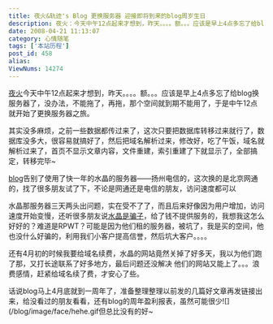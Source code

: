 ```yaml
---
title: 夜火&轨迹's Blog 更换服务器 迎接即将到来的blog周岁生日
description: 夜火：今天中午12点起来才想到，昨天。。。。额。。。应该是早上4点多忘了给blog换服务器了，没办法，不能拖了，再拖，那个空间就到期不能用了，于是中午12点就开始了更换服务器之旅。
date: 2008-04-21 11:13:07
category: 心情随笔
tags: ['本站历程']
post_id: 458
alias:
ViewNums: 14274
---
```


[夜火](/blog/)今天中午12点起来才想到，昨天。。。。额。。。应该是早上4点多忘了给blog换服务器了，没办法，不能拖了，再拖，那个空间就到期不能用了，于是中午12点就开始了更换服务器之旅。

其实没多麻烦，之前一些数据都传过来了，这次只要把数据库转移过来就行了，数据库没多大，很容易就搞好了，然后把域名解析过来，修改好，吃了午饭，域名就解析过来了，首页不显示文章内容，文件重建，索引重建了下就显示了，全部搞定，转移完毕~

[blog](/blog/)告别了使用了快一年的水晶的服务器——扬州电信的，这次换的是北京网通的，找了很多朋友试了下，不论是网通还是电信的朋友，访问速度都可以

水晶那服务器三天两头出问题，实在受不了了，而且后来好像因为用户增加，访问速度开始变慢，还听很多朋友说[水晶是骗子](http://www.rwxl.com/)，给了钱不提供服务的，我想我这怎么好好的？难道是RPWT？可能是因为他们租的服务器，被坑了，我是买的空间，他也没什么好骗的，利用我们小客户提高信誉，然后坑大客户。。。。

还有4月初的时候我要给域名续费，水晶的网站竟然关掉了好多天，我以为他们跑了那，又打长途联系了好多地方，最后问题还没解决 他们的网站又能上了。。。浪费感情，赶紧给域名续了费，才安心了些。

话说blog马上4月底就到一周年了，准备整理整理以前发的几篇好文章再发链接出来，给没看过的朋友看看，还有blog的周年盈利报表，虽然可能很少![](/blog/image/face/hehe.gif但总比没有的好~

